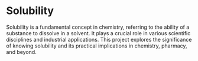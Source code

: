 # Solubility
 Solubility is a fundamental concept in chemistry, referring to the ability of a substance to dissolve
 in a solvent. It plays a crucial role in various scientific disciplines and industrial applications. This
 project explores the significance of knowing solubility and its practical implications in chemistry,
 pharmacy, and beyond.
